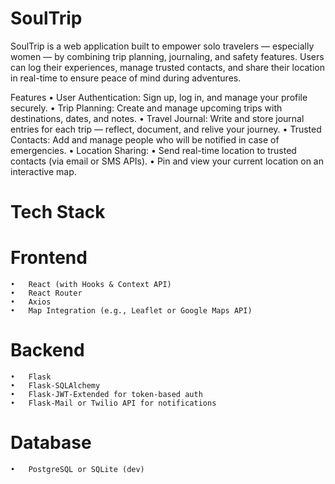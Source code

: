 # SoulTrip

SoulTrip is a web application built to empower solo travelers — especially women — by combining trip planning, journaling, and safety features. Users can log their experiences, manage trusted contacts, and share their location in real-time to ensure peace of mind during adventures.

Features
	•	User Authentication: Sign up, log in, and manage your profile securely.
	•	Trip Planning: Create and manage upcoming trips with destinations, dates, and notes.
	•	Travel Journal: Write and store journal entries for each trip — reflect, document, and relive your journey.
	•	Trusted Contacts: Add and manage people who will be notified in case of emergencies.
	•	Location Sharing:
	•	Send real-time location to trusted contacts (via email or SMS APIs).
	•	Pin and view your current location on an interactive map.

# Tech Stack

# Frontend
	•	React (with Hooks & Context API)
	•	React Router
	•	Axios
	•	Map Integration (e.g., Leaflet or Google Maps API)

# Backend
	•	Flask
	•	Flask-SQLAlchemy
	•	Flask-JWT-Extended for token-based auth
	•	Flask-Mail or Twilio API for notifications

# Database
	•	PostgreSQL or SQLite (dev)